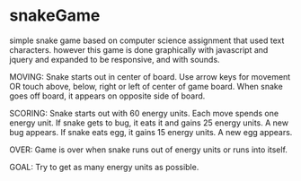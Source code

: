 # snakeGame
simple snake game based on computer science assignment that used text characters.  however this game is
done graphically with javascript and jquery and expanded to be responsive, and with sounds.

MOVING:
Snake starts out in center of board.
Use arrow keys for movement OR touch above, below, right or left of center of game board.
When snake goes off board, it appears on opposite side of board.

SCORING:
Snake starts out with 60 energy units.
Each move spends one energy unit.
If snake gets to bug, it eats it and gains 25 energy units. A new bug appears.
If snake eats egg, it gains 15 energy units. A new egg appears.

OVER:
Game is over when snake runs out of energy units or runs into itself.

GOAL:
Try to get as many energy units as possible. 
